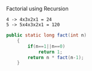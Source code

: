 Factorial using Recursion

```
4 -> 4x3x2x1 = 24
5 -> 5x4x3x2x1 = 120
```


```java
public static long fact(int n)
    {
        if(n==1||n==0)
            return 1;
        return n * fact(n-1);        
    }
```